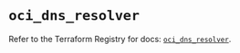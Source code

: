# `oci_dns_resolver`

Refer to the Terraform Registry for docs: [`oci_dns_resolver`](https://registry.terraform.io/providers/oracle/oci/7.19.0/docs/resources/dns_resolver).
